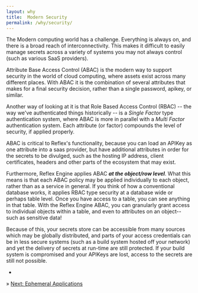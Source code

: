 ```yaml
---
layout: why
title:  Modern Security
permalink: /why/security/
---
```


The Modern computing world has a challenge.  Everything is always on, and there is a broad reach of interconnectivity.  This makes it difficult to easily manage secrets across a variety of systems you may not always control (such as various SaaS providers).

Attribute Base Access Control (ABAC) is the modern way to support security in the world of cloud computing, where assets exist across many different places.  With ABAC it is the combination of several attributes that makes for a final security decision, rather than a single password, apikey, or similar.

Another way of looking at it is that Role Based Access Control (RBAC) -- the way we've authenticated things historically -- is a *Single Factor* type authentication system, where ABAC is more in parallel with a *Multi Factor* authentication system.  Each attribute (or factor) compounds the level of security, if applied properly.

ABAC is critical to Reflex's functionality, because you can load an APIKey as one attribute into a saas provider, but have additional attributes in order for the secrets to be divulged, such as the hosting IP address, client certificates, headers and other parts of the ecosystem that may exist.

Furthermore, Reflex Engine applies ABAC ***at the object/row level***.  What this means is that each ABAC policy may be applied individually to each object, rather than as a service in general.  If you think of how a conventional database works, it applies RBAC type security at a database wide or perhaps table level.  Once you have access to a table, you can see anything in that table.  With the Reflex Engine ABAC, you can granularly grant access to individual objects within a table, and even to attributes on an object--such as sensitive data!

Because of this, your secrets store can be accessible from many sources which may be globally distributed, and parts of your access credentials can be in less secure systems (such as a build system hosted off your network) and yet the delivery of secrets at run-time are still protected.  If your build system is compromised and your APIKeys are lost, access to the secrets are still not possible.

-

&raquo; [Next: Ephemeral Applications](/why/ephemeral/)<br/>

